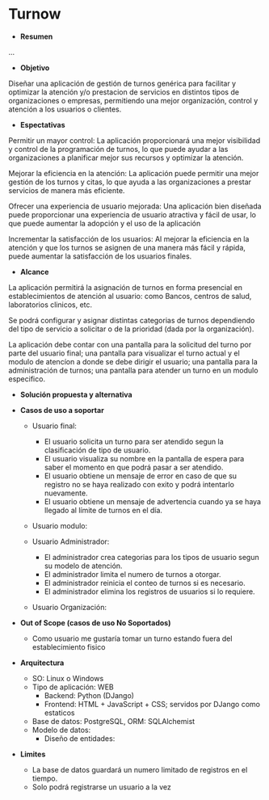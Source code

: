 # Turnow

* __Resumen__

...

* __Objetivo__

Diseñar una aplicación de gestión de turnos genérica para facilitar y optimizar la atención y/o prestacion de servicios en distintos tipos de organizaciones o empresas, permitiendo una mejor organización, control y atención a los usuarios o clientes.

* __Espectativas__

Permitir un mayor control: La aplicación proporcionará una mejor visibilidad y control de la programación de turnos, lo que puede ayudar a las organizaciones a planificar mejor sus recursos y optimizar la atención.

Mejorar la eficiencia en la atención: La aplicación puede permitir una mejor gestión de los turnos y citas, lo que ayuda a las organizaciones a prestar servicios de manera más eficiente.

Ofrecer una experiencia de usuario mejorada: Una aplicación bien diseñada puede proporcionar una experiencia de usuario atractiva y fácil de usar, lo que puede aumentar la adopción y el uso de la aplicación

Incrementar la satisfacción de los usuarios: Al mejorar la eficiencia en la atención y que los turnos se asignen de una manera más fácil y rápida, puede aumentar la satisfacción de los usuarios finales.

* __Alcance__

La aplicación permitirá la asignación de turnos en forma presencial en establecimientos de atención al usuario:  como Bancos, centros de salud, laboratorios clinicos, etc.

Se podrá configurar y asignar distintas categorias de turnos dependiendo del tipo de servicio a solicitar o de la prioridad (dada por la organización).

La aplicación debe contar con una pantalla para la solicitud del turno por parte del usuario final; una pantalla para visualizar el turno actual y el modulo de atencíon a donde se debe dirigir el usuario; una pantalla para la administración de turnos; una pantalla para atender un turno en un modulo especifico. 


* __Solución propuesta y alternativa__


* __Casos de uso a soportar__

  * Usuario final:
      - El usuario solicita un turno para ser atendido segun la clasificación de tipo de usuario.
      - El usuario visualiza su nombre en la pantalla de espera para saber el momento en que podrá pasar a ser atendido.
      - El usuario obtiene un mensaje de error en caso de que su registro no se haya realizado con exito y podrá intentarlo nuevamente.
      - El usuario obtiene un mensaje de advertencia cuando ya se haya llegado al límite de turnos en el día.
  
  * Usuario modulo:
  
  * Usuario Administrador:
      - El administrador crea categorias para los tipos de usuario segun su modelo de atención.
      - El administrador limita el numero de turnos a otorgar.
      - El administrador reinicia el conteo de turnos si es necesario.
      - El administrador elimina los registros de usuarios si lo requiere.
  
  * Usuario Organización:
  
* __Out of Scope (casos de uso No Soportados)__
  - Como usuario me gustaría tomar un turno estando fuera del establecimiento fisico

* __Arquitectura__

  * SO: Linux o Windows
  * Tipo de aplicación: WEB
    * Backend: Python (DJango)
    * Frontend: HTML + JavaScript + CSS; servidos por DJango como estaticos
  * Base de datos: PostgreSQL, ORM: SQLAlchemist
  * Modelo de datos:
  	- Diseño de entidades:
  		

  	


* __Limites__
	- La base de datos guardará un numero limitado de registros en el tiempo.
	- Solo podrá registrarse un usuario a la vez

